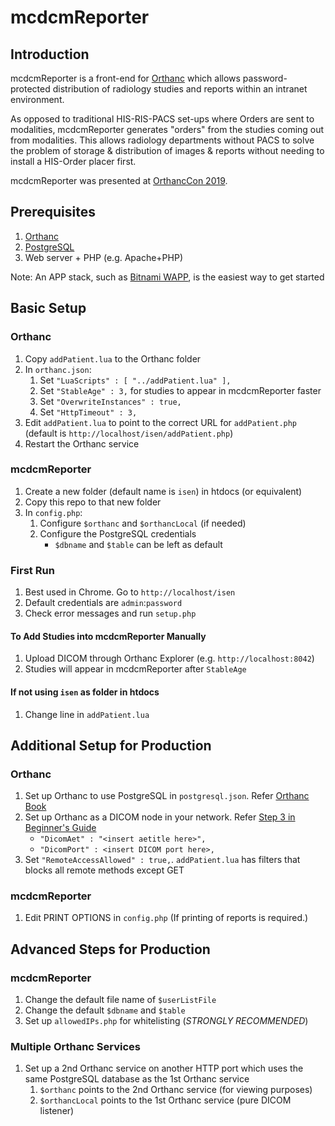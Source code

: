 # mcdcmReporter

## Introduction

mcdcmReporter is a front-end for [Orthanc](https://www.orthanc-server.com) which allows password-protected distribution of radiology studies and reports within an intranet environment.

As opposed to traditional HIS-RIS-PACS set-ups where Orders are sent to modalities, mcdcmReporter generates "orders" from the studies coming out from modalities. This allows radiology departments without PACS to solve the problem of storage & distribution of images & reports without needing to install a HIS-Order placer first.

mcdcmReporter was presented at [OrthancCon 2019](https://www.orthanc-server.com/static.php?page=conference-schedule).

## Prerequisites
1. [Orthanc](https://orthanc-server.com)
1. [PostgreSQL](https://www.postgresql.org)
1. Web server + PHP (e.g. Apache+PHP)

Note: An APP stack, such as [Bitnami WAPP](https://bitnami.com/stack/wapp), is the easiest way to get started

## Basic Setup

### Orthanc
1. Copy `addPatient.lua` to the Orthanc folder
1. In `orthanc.json`:
    1. Set `"LuaScripts" : [ "../addPatient.lua" ],`
    1. Set `"StableAge" : 3,` for studies to appear in mcdcmReporter faster
    1. Set `"OverwriteInstances" : true,`
    1. Set `"HttpTimeout" : 3,`
1. Edit `addPatient.lua` to point to the correct URL for `addPatient.php` (default is `http://localhost/isen/addPatient.php`)
1. Restart the Orthanc service

### mcdcmReporter
1. Create a new folder (default name is `isen`) in htdocs (or equivalent)
1. Copy this repo to that new folder
1. In `config.php`:
    1. Configure `$orthanc` and `$orthancLocal` (if needed)
    1. Configure the PostgreSQL credentials
        * `$dbname` and `$table` can be left as default

### First Run
1. Best used in Chrome. Go to `http://localhost/isen`
1. Default credentials are `admin`:`password`
1. Check error messages and run `setup.php`

#### To Add Studies into mcdcmReporter Manually
1. Upload DICOM through Orthanc Explorer (e.g. `http://localhost:8042`)
1. Studies will appear in mcdcmReporter after `StableAge`

#### If not using `isen` as folder in htdocs
1. Change line in `addPatient.lua`

## Additional Setup for Production
### Orthanc
1. Set up Orthanc to use PostgreSQL in `postgresql.json`. Refer [Orthanc Book](https://book.orthanc-server.com/plugins/postgresql.html)
1. Set up Orthanc as a DICOM node in your network. Refer [Step 3 in Beginner's Guide](https://www.orthanc-server.com/resources/2015-02-09-emsy-tutorial/index.html)
    * `"DicomAet" : "<insert aetitle here>",`
    * `"DicomPort" : <insert DICOM port here>,`
1. Set `"RemoteAccessAllowed" : true,`. `addPatient.lua` has filters that blocks all remote methods except GET

### mcdcmReporter
1. Edit PRINT OPTIONS in `config.php` (If printing of reports is required.)
    
## Advanced Steps for Production
### mcdcmReporter
1. Change the default file name of `$userListFile`
1. Change the default `$dbname` and `$table`
1. Set up `allowedIPs.php` for whitelisting (*STRONGLY RECOMMENDED*)

### Multiple Orthanc Services
1. Set up a 2nd Orthanc service on another HTTP port which uses the same PostgreSQL database as the 1st Orthanc service
    1. `$orthanc` points to the 2nd Orthanc service (for viewing purposes)
    1. `$orthancLocal` points to the 1st Orthanc service (pure DICOM listener)
